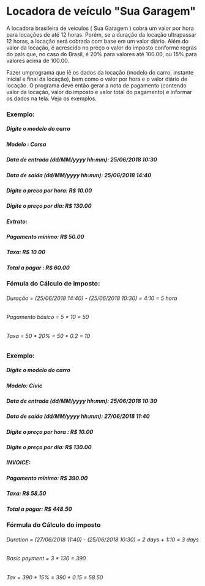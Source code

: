 # Locadora de veículo   "Sua Garagem"

A locadora brasileira de veículos ( Sua Garagem ) cobra um valor por hora para locações de até
12 horas. Porém, se a duração da locação ultrapassar 12 horas, a locação será
cobrada com base em um valor diário.
Além do valor da locação, é acrescido no preço o valor do imposto conforme regras do país que, no caso do Brasil, é 20%
para valores até 100.00, ou 15% para valores acima de 100.00.

Fazer umprograma que lê os dados da locação (modelo do carro, instante inicial e final da
locação), bem como o valor por hora e o valor diário de locação.
O programa deve então gerar a nota de pagamento (contendo valor da locação, valor do
imposto e valor total do pagamento) e informar os dados na tela.
Veja os exemplos.

### Exemplo:
##### Digite o modelo do carro
##### Modelo : Corsa
##### Data de entrada (dd/MM/yyyy hh:mm): 25/06/2018 10:30
##### Data de saída (dd/MM/yyyy hh:mm): 25/06/2018 14:40
##### Digite o preco por hora: R$ 10.00
##### Digite o preço por dia: R$ 130.00
##### Extrato:
##### Pagamento mínimo: R$ 50.00
##### Taxa: R$ 10.00
##### Total a pagar : R$ 60.00 

### Fómula do Cálculo de imposto:
###### Duração = (25/06/2018 14:40) - (25/06/2018 10:30) = 4:10 = 5 hora
###### Pagamento básico = 5 * 10 = 50
###### Taxa = 50 * 20% = 50 * 0.2 = 10

### Exemplo:
##### Digite o modelo do carro
##### Modelo: Civic
##### Data de entrada (dd/MM/yyyy hh:mm): 25/06/2018 10:30
##### Data de saída (dd/MM/yyyy hh:mm): 27/06/2018 11:40
##### Digite o preço por hora : R$ 10.00
##### Digite o preço por dia: R$ 130.00
##### INVOICE:
##### Pagamento mínimo: R$ 390.00
##### Taxa: R$ 58.50
##### Total a pagar: R$ 448.50

### Fórmula do Cálculo do imposto
###### Duration = (27/06/2018 11:40) - (25/06/2018 10:30) = 2 days + 1:10 = 3 days
###### Basic payment = 3 * 130 = 390
###### Tax = 390 * 15% = 390 * 0.15 = 58.50
